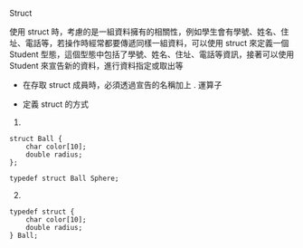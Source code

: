 Struct 

使用 struct 時，考慮的是一組資料擁有的相關性，例如學生會有學號、姓名、住址、電話等，若操作時經常都要傳遞同樣一組資料，可以使用 struct 來定義一個 Student 型態，這個型態中包括了學號、姓名、住址、電話等資訊，接著可以使用 Student 來宣告新的資料，進行資料指定或取出等

* 在存取 struct 成員時，必須透過宣告的名稱加上 . 運算子



* 定義 struct 的方式

1.
```c=
struct Ball {
    char color[10];
    double radius;
};

typedef struct Ball Sphere;
```

2.
```
typedef struct {
    char color[10];
    double radius;
} Ball;
```
